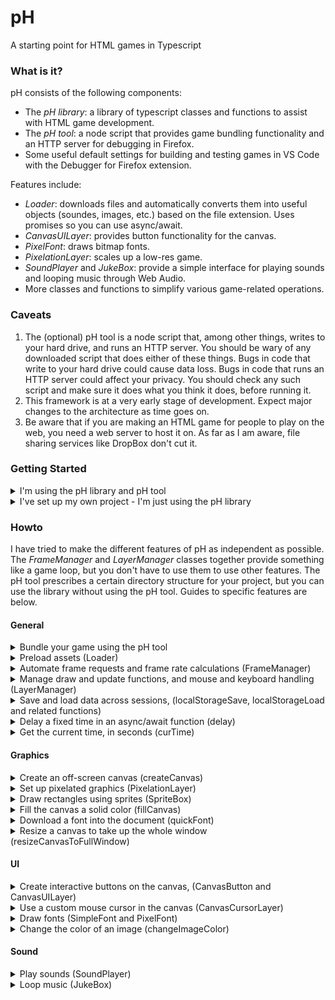 # pH
A starting point for HTML games in Typescript

### What is it?
pH consists of the following components:
- The _pH library_: a library of typescript classes and functions to assist with HTML game development.
- The _pH tool_: a node script that provides game bundling functionality and an HTTP server for debugging in Firefox.
- Some useful default settings for building and testing games in VS Code with the Debugger for Firefox extension.

Features include:
- _Loader_: downloads files and automatically converts them into useful objects (soundes, images, etc.) based on the file extension. Uses promises so you can use async/await.
- _CanvasUILayer_: provides button functionality for the canvas.
- _PixelFont_: draws bitmap fonts.
- _PixelationLayer_: scales up a low-res game.
- _SoundPlayer_ and _JukeBox_: provide a simple interface for playing sounds and looping music through Web Audio.
- More classes and functions to simplify various game-related operations.

### Caveats
1. The (optional) pH tool is a node script that, among other things, writes to your hard drive, and runs an HTTP server. You should be wary of any downloaded script that does either of these things. Bugs in code that write to your hard drive could cause data loss. Bugs in code that runs an HTTP server could affect your privacy. You should check any such script and make sure it does what you think it does, before running it.
2. This framework is at a very early stage of development. Expect major changes to the architecture as time goes on.
3. Be aware that if you are making an HTML game for people to play on the web, you need a web server to host it on. As far as I am aware, file sharing services like DropBox don't cut it.

### Getting Started
<details>
  <summary>I'm using the pH library and pH tool</summary><p>
  
1. Install typescript version 3.7.5 or higher and node version 12.16.1 or higher. If you want to use VS Code and the Debugger for Firefox: install VS Code, Firefox, and the Debugger for Firefox extension.
2. Download a copy of the repo.
3. Create a new directory for your game project.
4. Open a terminal, navigate to your project directory, and enter
   ```
   node path_to_ph/ph/ph.js init
   ```
   This adds files to the project directory to create an empty game. It also provides you with a list of entries that you should consider adding to your version control file (e.g., your .gitignore file).
5. Edit ph.json with your text editor and edit the title, description and gameId fields. (gameId is just a short string identifying your game.)
6. Start the pH tool, the typescript compiler, and try running the game:
   - If you're using VS Code: open the newly created file `ph-dev.code-workspace` in VS Code. Open the build task list (Default: Ctrl-Shift-B) and select "Watch Source and Data". Then run the game in the Debugger for Firefox (Default: F5.)
   - If you're not using VS Code: Open a terminal, navigate to your project directory and enter
     ```
     node path_to_ph/ph.js watch
     ```
     to start the ph tool in watch mode. Open a second terminal, navigate to your project directory, and enter
     ```
     tsc -p tsconfig.json --watch
     ```
     to start the typescript compiler in watch mode. Now open your browser and enter `http://localhost:8080/game/index.html` into the URL browser.
  
</p></details>
<details>
  <summary>I've set up my own project - I'm just using the pH library</summary><p>

1. Install typescript version 3.7.5 or higher.
2. Download a copy of the repo, and copy the ph/lib folder into your own project.
3. Open tsconfig.json, and add "lib/**/*" to the list of includes, before your own files.

</p></details>

### Howto
I have tried to make the different features of pH as independent as possible. The _FrameManager_ and _LayerManager_ classes together provide something like a game loop, but you don't have to use them to use other features. The pH tool prescribes a certain directory structure for your project, but you can use the library without using the pH tool. Guides to specific features are below.

#### General

<details>
  <summary>Bundle your game using the pH tool</summary><p>
  
If you use VSCode with the default project setup created by the pH tool's init command, the easiest way to run the pH tool is to run the build command "Watch Source and Data" from VSCode. To run the ph tool (outside of VSCode), open a terminal, navigate to your project directory, and enter
```
node path_to_ph/ph.js watch
```
This tool watches the filesystem for changes to your project, and updates the build/ subdirectory with the latest version of your game. It also runs an HTTP server which you can use to run and debug your game. (Why do you need an HTTP server? The reason is that browsers refuse to let web page javascript code load files directly off your hard drive, for security reasons.)

Project settings are in the ph.json file in your project directory. You should set gameId, title, and description yourself.

The pH tool treats certain subdirectories of your project as special:
- _resources/_ - Files placed here will be bundled into the "game.dat" file in your build directory, as long as they have one of the extensions in your resourceExtensions setting. The "game.dat" file can be loaded into your game using the Loader class in the pH library.
- _static/_ - Files placed here will be copied without change into your build directory.
- _staticRoot/_ - Files placed here will not be copied across, but they will appear in the root directory in your HTTP server. You could put some site-wide files here, like a favicon or css file, to test that your game uses them correctly.
- _template/_ - Files placed here will be copied into the build directory, but in a modified form. The pH tool searches the files for patterns of the form ${<key>}, look up the key in your project's ph.json file, and substitute the corresponding value.
- _phaux/_ - pH expects typescript to use this folder as its compile destination. So it expects to find ".js" files here, which will be copied to the build directory. (Also, the default project setup tells Debugger for Firefox to find the source map files here, for easy debugging.)
- _src/_ - Not used directly by the pH tool. But the default project settings tell typescript to look for source files here.

You can change these directories by editing the values in ph.json, but note that you will have to make corresponding changes to tsconfig.json, localtsconfig.json, .vscode/tasks.json and .vscode/launch.json.

A file in resources/ is only bundled into game.dat if its extension is in the "resourceExtensions" list. If you want to include other file types in your game, you can add the extensions here. However, the resource loader won't know how to decode them unless you write a file type handler, and register it with the resource loader. See that section for more details.

Another setting you may like to change is "allowRemote". If this is `false`, the HTTP server only allows connections from your own computer. If you set it to `true`, it will allow remote connections. On a typical home network, this means you can connect with other devices on your local network (so you can test the game on your phone). But if your computer has a public facing IP address then setting it to `true` will make the HTTP server accessible on the internet.
</p></details>

<details>
  <summary>Preload assets (Loader)</summary><p>
  
Constructing a loader (the Loader constructor requires an audiocontext, which it can use to decode audio files):
```typescript
let audioContext = new AudioContext();
let loader = new PH.Loader(audioContext);
```
Example of downloading a file (call from an async function):
```typescript
let mainFont = <PH.PixelFont>await loader.getFile('m5x7.bff');
```
Download a file and set a callback that is called when the download makes progress (call from an async function):
```typescript
let data = await loader.getFile('game.dat',
    (bytes, totalBytes) => updateProgressDisplay(bytes, totalBytes));
```
The file "game.dat" is the default name of the bundled data produced by the pH tool. If a file ends in ".dat", the loader treats it as a pH bundle file. The result will be an object whose keys are the names of the files in your resources directory, and values are the decoded objects (images, sounds, etc.)

You can also use getFiles to get a list of files at once. The function call is analogous.

Loader can only decode a file if a handler function has been registered for the file's extension. You can implement your own handlers and register them using the loader's `addExtensionHandler` function.
</p></details>

<details>
  <summary>Automate frame requests and frame rate calculations (FrameManager)</summary><p>
  
Example usage of a frame manager:
```typescript
let fm = new PH.FrameManager({
    frameCallback: (deltat) => frame(deltat)
});
fm.start();
```
Now your frame function will be called every "frame". The value of deltat passed to your function will be the time since the last frame. The definition of a frame is up to the browser, but in my experience it is often every 1/60 seconds, as long as your computer can handle it. You can call `fm.stop()` to stop it. You can check `fm.frameRate` if you want an estimate of the frame rate.
</p></details>

<details>
  <summary>Manage draw and update functions, and mouse and keyboard handling (LayerManager)</summary><p>
  
You can extend the `Layer` class to define a game component that needs to do any one or more of the following:
- Have a game logic update step that runs every frame;
- Draw something every frame;
- Handle mouse or keyboard events.

Then, you can use a LayerManager to help despatch the update, draw, and event handler calls to your game components.

Here's how you can use LayerManager. Note that the empty game created by pH init already does something like the following.

Create a layer manager:
```typescript
let layerManager = new PH.LayerManager();
```
Set up mouse and keyboard listeners:
```typescript
layerManager.setupMouseListeners(canvas);
layerManager.setupKeyboardListeners(window);
```
Now, create a class, e.g., called MenuLayer, extending PH.Layer. Set it as the only layer of the layer manager.
```typescript
layerManager.setMainLayers(new MenuLayer()); // You can pass in any number of layers
```
Inside your main game loop, call the layer manager's update and draw functions:
```typescript
layerManager.update(deltat);
layerManager.draw();
```
Now, if your MenuLayer class overrides the Layer class's `draw` function, it will get called as part of layerManager's draw step. If you override the `update` function, it will get called as part of the LayerManager's update step. And if you override one of the mouse or keyboard handling functions (e.g., `handleClick`, it will get called on the corresponding mouse or keyboard event.

If you have multiple layers, the layer manager's draw function will call them in order from first to last. The update function and the event handlers will call them in reverse order. Furthermore, for update and most of the event handlers, your override function must return a boolean value. If this return value is `true`, the layer manager will continue on its way. But if you return `false`, the layer manager will consider this event "caught" by your layer, and will not call the event handlers for the layers under it. It will also cancel the event so that other objects in the DOM and the browser won't try to process it.

The exception to this is handleMouseMove, which can't be cancelled in this way.

Mouse move is special in another way, which is that two functions get called: handleMouseMoveClientCoords - which is passed the _client_  coordinates (i.e. pixel coordinates in the browser's viewport), and handleMouseMove - which is not passed any parameters. Often, you don't want to work with client coordinates. Therefore, one way to work with mouse move events is to define a layer that overrides handleMouseMoveClientCoords, converts the client coordinates into a coordinate system you do want to use, and stores the result somewhere. Then, other layers can just implement handleMouseMove, and look up the computed coordinates.

The `setupMouseListeners` method has a second, optional, parameter, `touchToo`. Set this to `true` if you want the LayerManager to listen to touch-related events, and try to pretend that they are mouse events. This might give you an easy way to handle touch, but it is quite simplistic. In particular, you can't handle multitouch this way.

As a convenience, LayerManager has three functions to set layers: `setBottomLayers`, `setMainLayers` and `setTopLayers`. LayerManager just concatenates these (in the order bottom, main, top) to produce the full list of layers. The reason for this is that there may be layers that you want to add permanently (such as a PixelationLayer, which you would add at the top), while other layers are changing due to your game logic.

</p></details>

<details>
  <summary>Save and load data across sessions, (localStorageSave, localStorageLoad and related functions)</summary><p>
Todo
</p></details>

<details>
  <summary>Delay a fixed time in an async/await function (delay)</summary><p>
Todo
</p></details>

<details>
  <summary>Get the current time, in seconds (curTime)</summary><p>
Todo
</p></details>

#### Graphics

<details>
  <summary>Create an off-screen canvas (createCanvas)</summary><p>
Todo
</p></details>

<details>
  <summary>Set up pixelated graphics (PixelationLayer)</summary><p>
Todo
</p></details>

<details>
  <summary>Draw rectangles using sprites (SpriteBox)</summary><p>
Todo
</p></details>

<details>
  <summary>Fill the canvas a solid color (fillCanvas)</summary><p>
Todo
</p></details>

<details>
  <summary>Download a font into the document (quickFont)</summary><p>
Todo
</p></details>

<details>
  <summary>Resize a canvas to take up the whole window (resizeCanvasToFullWindow)</summary><p>
Todo
</p></details>

#### UI

<details>
  <summary>Create interactive buttons on the canvas, (CanvasButton and CanvasUILayer)</summary><p>
Todo
</p></details>

<details>
  <summary>Use a custom mouse cursor in the canvas (CanvasCursorLayer)</summary><p>
Todo (also explain why we would do this, when we can do it with css)
</p></details>

<details>
  <summary>Draw fonts (SimpleFont and PixelFont)</summary><p>
Todo
</p></details>

<details>
  <summary>Change the color of an image (changeImageColor)</summary><p>
Todo
</p></details>

#### Sound

<details>
  <summary>Play sounds (SoundPlayer)</summary><p>
Todo
</p></details>

<details>
  <summary>Loop music (JukeBox)</summary><p>
Todo
</p></details>

